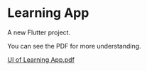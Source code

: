 # Learning App

A new Flutter project.

You can see the PDF for more understanding.

[UI of Learning App.pdf](https://github.com/user-attachments/files/15573809/UI.of.Learning.App.pdf)

